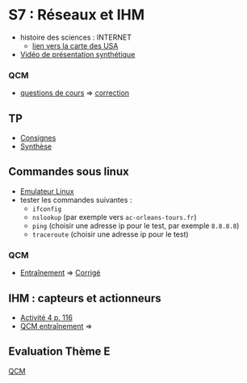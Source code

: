 # S7 : Réseaux et IHM
* histoire des sciences : INTERNET
  * [lien vers la carte des USA](https://www.cahier-nsi.fr/livecsvmap3/)
* [Vidéo de présentation synthétique](https://www.youtube.com/watch?v=U6Uqf5xsaSI)
### QCM
* [questions de cours](https://genumsi.inria.fr/qcm.php?h=3c341c2702a41e89314fa023123e6686) => [correction](https://genumsi.inria.fr/qcm-corrige.php?cle=MTgyMDsxODIxOzE4MjI7MTgyNTsxODMyOzE4MzE7MTgzMDsxODI5)

## TP
* [Consignes](NSI_Reseaux_Filius.pdf)
* [Synthèse](Synthèse-complétée.pdf)
## Commandes sous linux
* [Emulateur Linux](https://bellard.org/jslinux/vm.html?url=https://bellard.org/jslinux/buildroot-x86.cfg)
* tester les commandes suivantes : 
  * `ifconfig`
  * `nslookup` (par exemple vers `ac-orleans-tours.fr`)
  * `ping` (choisir une adresse ip pour le test, par exemple `8.8.8.8`)
  * `traceroute` (choisir une adresse ip pour le test)
### QCM
* [Entraînement](https://genumsi.inria.fr/qcm.php?h=42c51d98596a9e7cebd43bb55e731a60) => [Corrigé](https://genumsi.inria.fr/qcm-corrige.php?cle=Njs3OzMwOzIyOTsyMzA7NDQyOzUwMjs1MDM7MTM0NzsxMzY3OzE2MDA7MTgwOQ==)

## IHM : capteurs et actionneurs
* [Activité 4 p. 116](https://www.cahier-nsi.fr/IHM/)
* [QCM entraînement](https://genumsi.inria.fr/qcm.php?h=d0109ac22daa5d746e4d3a6be62eb0c5) => [](https://genumsi.inria.fr/qcm-corrige.php?cle=NjQ2OzY4Njs4MTU7ODU1Ozk4MzsxMDY3OzExMTA=) 

## Evaluation Thème E
[QCM](https://genumsi.inria.fr/qcm.php?h=5a4ef30bf4fc34a5a14f6d4c61796361)
